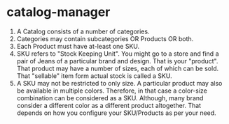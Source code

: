 # catalog-manager
1. A Catalog consists of a number of categories.
2. Categories may contain subcategories OR Products OR both.
3. Each Product must have at-least one SKU.
4. SKU refers to "Stock Keeping Unit". You might go to a store and find a pair of Jeans of a particular brand and design. That is your "product". That product may have a number of sizes, each of which can be sold. That "sellable" item form actual stock is called a SKU.
5. A SKU may not be restricted to only size. A particular product may also be available in multiple colors. Therefore, in that case a color-size combination can be considered as a SKU.
Although, many brand consider a different color as a different product altogether. That depends on how you configure your SKU/Products as per your need.
